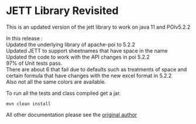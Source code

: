 # JETT Library Revisited
This is an updated version of the jett library to work on java 11 and POIv5.2.2  


In this release :  
Updated the underlying library of apache-poi to 5.2.2  
Updated JETT to support sheetnames that have space in the name  
Updated the code to work with the API changes in poi 5.2.2  
97% of Unit tests pass.  
  There are about 6 that fail due to defaults such as treatments of space and certain formula that have changes with the new excel format in 5.2.2  
  Also not all the same colors are available.  


To run all the tests and class compiled get a jar.   
```
mvn clean install
```
 
All other documentation please see the [original author](https://jett.sourceforge.net/)  
